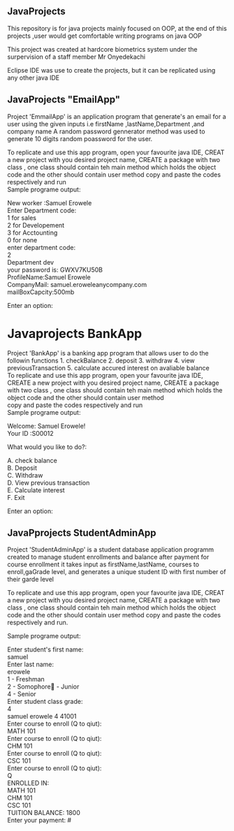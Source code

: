 ## JavaProjects 


This repository is for  java projects mainly focused on OOP, at the end of this projects ,user would get comfortable writing programs on java OOP

This project was created at hardcore biometrics system under the surpervision of a staff member Mr Onyedekachi

Eclipse IDE was use to create the projects, but it can be replicated using any other java IDE

## JavaProjects "EmailApp"


Project 'EmmailApp' is an application program that generate's an email for a user using the given inputs i.e firstName ,lastName,Department ,and company name
A random password gennerator method was used to generate 10 digits random poassword for the user.  

To replicate and use this app program, open your favourite java IDE, CREAT a new project with you desired project name, CREATE a package with two class , one class should contain teh main method which holds the object code and the other should contain user method
copy and paste the codes respectively and run  
Sample programe output:  

New worker :Samuel Erowele  
Enter Department code:  
1 for sales  
2 for Developement  
3 for Acctounting   
0 for none  
 enter department code:  
2  
Department dev  
your password is: GWXV7KU50B  
ProfileName:Samuel Erowele  
CompanyMail: samuel.eroweleanycompany.com  
mailBoxCapcity:500mb  


Enter an option:  

# Javaprojects BankApp

Project 'BankApp' is a banking app program that allows user to do the followin functions 1. checkBalance   2. deposit   3. withdraw   4. view previousTransaction   5. calculate accured interest on avaliable balance  
To replicate and use this app program, open your favourite java IDE, CREATE a new project with you desired project name, CREATE a package with two class , one class should contain teh main method which holds the object code and the other should contain user method  
copy and paste the codes respectively and run  
Sample programe output:  

Welcome: Samuel Erowele!  
Your ID :S00012  

What would you like to do?:  

A. check balance  
B. Deposit  
C. Withdraw  
D. View previous transaction  
E. Calculate interest  
F. Exit 

Enter an option: 

## JavaPprojects StudentAdminApp
Project 'StudentAdminApp' is a student database application programm created to manage student enrollments and balance  after payment for course enrollment
it takes input as firstName,lastName, courses to enroll,gaGrade level, and generates a unique student ID with first number of their garde level

To replicate and use this app program, open your favourite java IDE, CREAT a new project with you desired project name, CREATE a package with two class , one class should contain teh main method which holds the object code and the other should contain user method
copy and paste the codes respectively and run.  

Sample programe output:  

Enter student's first name:  
samuel  
Enter last name:  
erowele  
1 - Freshman  
2 - Somophore - Junior  
4 - Senior  
 Enter student class grade:  
4  
samuel erowele 4 41001  
Enter course to enroll (Q to qiut):   
MATH 101  
Enter course to enroll (Q to qiut):  
CHM 101  
Enter course to enroll (Q to qiut):   
CSC 101  
Enter course to enroll (Q to qiut):   
Q  
ENROLLED IN:    
MATH 101  
CHM 101  
CSC 101  
TUITION BALANCE: 1800  
Enter your payment: #  

